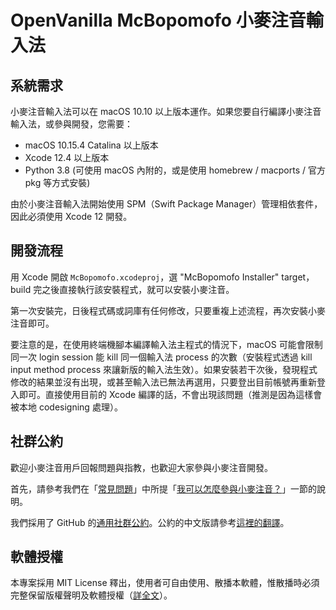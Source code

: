 # OpenVanilla McBopomofo 小麥注音輸入法

## 系統需求

小麥注音輸入法可以在 macOS 10.10 以上版本運作。如果您要自行編譯小麥注音輸入法，或參與開發，您需要：

- macOS 10.15.4 Catalina 以上版本
- Xcode 12.4 以上版本
- Python 3.8 (可使用 macOS 內附的，或是使用 homebrew / macports / 官方 pkg 等方式安裝)

由於小麥注音輸入法開始使用 SPM（Swift Package Manager）管理相依套件，因此必須使用 Xcode 12 開發。

## 開發流程

用 Xcode 開啟 `McBopomofo.xcodeproj`，選 "McBopomofo Installer" target，build 完之後直接執行該安裝程式，就可以安裝小麥注音。

第一次安裝完，日後程式碼或詞庫有任何修改，只要重複上述流程，再次安裝小麥注音即可。

要注意的是，在使用終端機腳本編譯輸入法主程式的情況下，macOS 可能會限制同一次 login session 能 kill 同一個輸入法 process 的次數（安裝程式透過 kill input method process 來讓新版的輸入法生效）。如果安裝若干次後，發現程式修改的結果並沒有出現，或甚至輸入法已無法再選用，只要登出目前帳號再重新登入即可。直接使用目前的 Xcode 編譯的話，不會出現該問題（推測是因為這樣會被本地 codesigning 處理）。

## 社群公約

歡迎小麥注音用戶回報問題與指教，也歡迎大家參與小麥注音開發。

首先，請參考我們在「[常見問題](https://github.com/openvanilla/McBopomofo/wiki/常見問題)」中所提「[我可以怎麼參與小麥注音？](https://github.com/openvanilla/McBopomofo/wiki/常見問題#我可以怎麼參與小麥注音)」一節的說明。

我們採用了 GitHub 的[通用社群公約](https://github.com/openvanilla/McBopomofo/blob/master/CODE_OF_CONDUCT.md)。公約的中文版請參考[這裡的翻譯](https://www.contributor-covenant.org/zh-tw/version/1/4/code-of-conduct/)。

## 軟體授權

本專案採用 MIT License 釋出，使用者可自由使用、散播本軟體，惟散播時必須完整保留版權聲明及軟體授權（[詳全文](https://github.com/openvanilla/McBopomofo/blob/master/LICENSE.txt)）。
